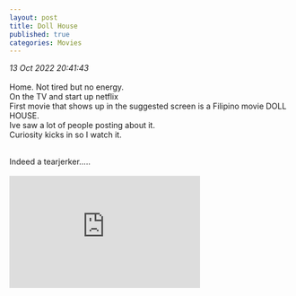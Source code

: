 ```yaml
---
layout: post
title: Doll House
published: true
categories: Movies
---
```

_13 Oct 2022 20:41:43_
<br>
<br>
Home. Not tired but no energy.
<br>
On the TV and start up netflix
<br>
First movie that shows up in the suggested screen is a Filipino movie DOLL HOUSE.
<br>
Ive saw a lot of people posting about it.
<br>
Curiosity kicks in so I watch it.
<br>
<!--more-->
<br>
Indeed a tearjerker.....
<br>
<br>
<iframe width="340" height="200"
src="https://www.youtube.com/embed/Ws9jDMZqkJo" 
frameborder="0" 
allow="accelerometer; autoplay; encrypted-media; gyroscope; picture-in-picture" 
allowfullscreen></iframe>
